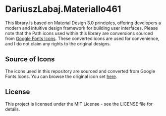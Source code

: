# DariuszLabaj.MaterialIo461

This library is based on Material Design 3.0 principles, offering developers a modern and intuitive design framework for building user interfaces.
Please note that the Path icons used within this library are conversions sourced from [Google Fonts Icons](https://fonts.google.com/icons).
These converted icons are used for convenience, and I do not claim any rights to the original designs.

## Source of Icons

The icons used in this repository are sourced and converted from Google Fonts Icons. You can browse the original icon set [here](https://fonts.google.com/icons).

## License

This project is licensed under the MIT License - see the LICENSE file for details.
